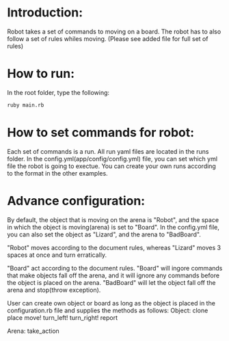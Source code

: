 Introduction:
========
Robot takes a set of commands to moving on a board.  The robot has to also follow a set of rules whiles moving.
(Please see added file for full set of rules)

How to run:
========
In the root folder, type the following:
  ```bash
  ruby main.rb
  ```
How to set commands for robot:
========
Each set of commands is a run.  All run yaml files are located in the runs folder.  In the config.yml(app/config/config.yml) file, you can
set which yml file the robot is going to exectue.  You can create your own runs according to the format in the other examples.

Advance configuration:
========
By default, the object that is moving on the arena is "Robot", and the space in which the object is moving(arena) is set to "Board".
In the config.yml file, you can also set the object as "Lizard", and the arena to "BadBoard".

"Robot" moves according to the document rules, whereas "Lizard" moves 3 spaces at once and turn erratically.

"Board" act according to the document rules.  "Board" will ingore commands that make objects fall off the arena, and it will ignore 
any commands before the object is placed on the arena.  "BadBoard" will let the object fall off the arena and stop(throw exception).

User can create own object or board as long as the object is placed in the configuration.rb file and supplies the methods as follows:
Object: 
    clone
    place
    move!
    turn_left!
    turn_right!
    report

Arena:
    take_action


